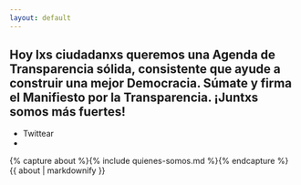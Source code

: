 ```yaml
---
layout: default
---
```


<section id="manifesto" class="container">
  <h2 class="text-center hero">Hoy lxs ciudadanxs queremos una Agenda de Transparencia sólida, consistente que ayude a construir una mejor Democracia. Súmate y firma el Manifiesto por la Transparencia. ¡Juntxs somos más fuertes! </h2>
  <ul class="share-btn list-inline">
    <li class="text-center">
      <a class="twitter-share-button btn btn-primary btn-xs" onclick="window.open('https://twitter.com/intent/tweet?via=ciudadanoi&url=http%3A%2F%2Fagendatransparencia.cl%2F&text={{ site.description }}','_blank','height=400,width=300')"><i class="fa fa-twitter"></i> Twittear</a>
    </li>
    <li class="fb-share-button" data-href="{{ site.baseurl }}" data-layout="button"></li>
  </ul>
  <div class="manifiesto">
    {% capture about %}{% include quienes-somos.md %}{% endcapture %}
    {{ about  | markdownify }}

  </div>
  </div>
</section>
